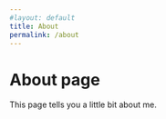 ```yaml
---
#layout: default
title: About
permalink: /about
---
```

# About page

This page tells you a little bit about me.
